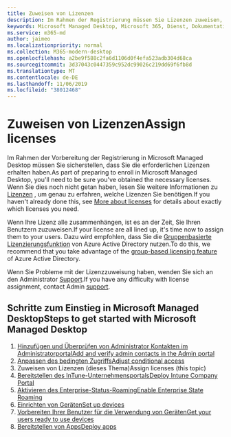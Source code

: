 ```yaml
---
title: Zuweisen von Lizenzen
description: Im Rahmen der Registrierung müssen Sie Lizenzen zuweisen, die Sie Ihren Benutzern bereits erhalten haben.
keywords: Microsoft Managed Desktop, Microsoft 365, Dienst, Dokumentation
ms.service: m365-md
author: jaimeo
ms.localizationpriority: normal
ms.collection: M365-modern-desktop
ms.openlocfilehash: a2be9f588c2fa6d1106d0f4efa523adb304d68ca
ms.sourcegitcommit: 3d37043c0447359c952dc99026c219dd69f6fb8d
ms.translationtype: MT
ms.contentlocale: de-DE
ms.lasthandoff: 11/06/2019
ms.locfileid: "38012468"
---
```

# <a name="assign-licenses"></a><span data-ttu-id="068ad-104">Zuweisen von Lizenzen</span><span class="sxs-lookup"><span data-stu-id="068ad-104">Assign licenses</span></span>

<span data-ttu-id="068ad-105">Im Rahmen der Vorbereitung der Registrierung in Microsoft Managed Desktop müssen Sie sicherstellen, dass Sie die erforderlichen Lizenzen erhalten haben.</span><span class="sxs-lookup"><span data-stu-id="068ad-105">As part of preparing to enroll in Microsoft Managed Desktop, you'll need to be sure you've obtained the necessary licenses.</span></span> <span data-ttu-id="068ad-106">Wenn Sie dies noch nicht getan haben, lesen Sie weitere Informationen zu [Lizenzen](../get-ready/prerequisites.md#more-about-licenses) , um genau zu erfahren, welche Lizenzen Sie benötigen.</span><span class="sxs-lookup"><span data-stu-id="068ad-106">If you haven't already done this, see [More about licenses](../get-ready/prerequisites.md#more-about-licenses) for details about exactly which licenses you need.</span></span>


<span data-ttu-id="068ad-107">Wenn Ihre Lizenz alle zusammenhängen, ist es an der Zeit, Sie Ihren Benutzern zuzuweisen.</span><span class="sxs-lookup"><span data-stu-id="068ad-107">If your license are all lined up, it's time now to assign them to your users.</span></span> <span data-ttu-id="068ad-108">Dazu wird empfohlen, dass Sie die [Gruppenbasierte Lizenzierungsfunktion](https://docs.microsoft.com/azure/active-directory/fundamentals/active-directory-licensing-whatis-azure-portal) von Azure Active Directory nutzen.</span><span class="sxs-lookup"><span data-stu-id="068ad-108">To do this, we recommend that you take advantage of the [group-based licensing feature](https://docs.microsoft.com/azure/active-directory/fundamentals/active-directory-licensing-whatis-azure-portal) of Azure Active Directory.</span></span>

<span data-ttu-id="068ad-109">Wenn Sie Probleme mit der Lizenzzuweisung haben, wenden Sie sich an den Administrator [Support](../working-with-managed-desktop/admin-support.md).</span><span class="sxs-lookup"><span data-stu-id="068ad-109">If you have any difficulty with license assignment, contact Admin [support](../working-with-managed-desktop/admin-support.md).</span></span>

## <a name="steps-to-get-started-with-microsoft-managed-desktop"></a><span data-ttu-id="068ad-110">Schritte zum Einstieg in Microsoft Managed Desktop</span><span class="sxs-lookup"><span data-stu-id="068ad-110">Steps to get started with Microsoft Managed Desktop</span></span>

1. [<span data-ttu-id="068ad-111">Hinzufügen und Überprüfen von Administrator Kontakten im Administratorportal</span><span class="sxs-lookup"><span data-stu-id="068ad-111">Add and verify admin contacts in the Admin portal</span></span>](add-admin-contacts.md)
2. [<span data-ttu-id="068ad-112">Anpassen des bedingten Zugriffs</span><span class="sxs-lookup"><span data-stu-id="068ad-112">Adjust conditional access</span></span>](conditional-access.md)
3. <span data-ttu-id="068ad-113">Zuweisen von Lizenzen (dieses Thema)</span><span class="sxs-lookup"><span data-stu-id="068ad-113">Assign licenses (this topic)</span></span>
4. [<span data-ttu-id="068ad-114">Bereitstellen des InTune-Unternehmensportals</span><span class="sxs-lookup"><span data-stu-id="068ad-114">Deploy Intune Company Portal</span></span>](company-portal.md)
5. [<span data-ttu-id="068ad-115">Aktivieren des Enterprise-Status-Roaming</span><span class="sxs-lookup"><span data-stu-id="068ad-115">Enable Enterprise State Roaming</span></span>](enterprise-state-roaming.md)
6. [<span data-ttu-id="068ad-116">Einrichten von Geräten</span><span class="sxs-lookup"><span data-stu-id="068ad-116">Set up devices</span></span>](set-up-devices.md)
7. [<span data-ttu-id="068ad-117">Vorbereiten Ihrer Benutzer für die Verwendung von Geräten</span><span class="sxs-lookup"><span data-stu-id="068ad-117">Get your users ready to use devices</span></span>](get-started-devices.md)
8. [<span data-ttu-id="068ad-118">Bereitstellen von Apps</span><span class="sxs-lookup"><span data-stu-id="068ad-118">Deploy apps</span></span>](deploy-apps.md)